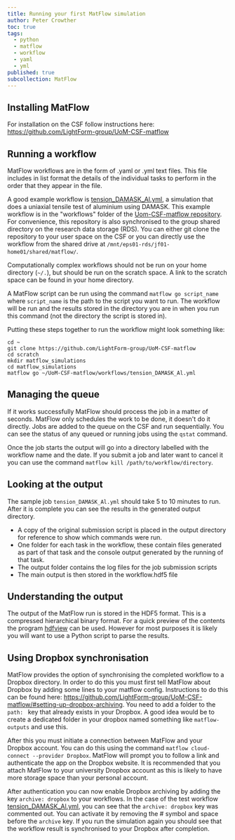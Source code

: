```yaml
---
title: Running your first MatFlow simulation
author: Peter Crowther
toc: true
tags:
  - python
  - matflow
  - workflow
  - yaml
  - yml
published: true
subcollection: MatFlow
---
```


## Installing MatFlow
For installation on the CSF follow instructions here: <https://github.com/LightForm-group/UoM-CSF-matflow>

## Running a workflow
MatFlow workflows are in the form of .yaml or .yml text files. This file includes in list format the details of the individual tasks to perform in the order that they appear in the file.

A good example workflow is [tension_DAMASK_Al.yml](https://github.com/LightForm-group/UoM-CSF-matflow/blob/master/workflows/tension_DAMASK_Al.yml), a simulation that does a uniaxial tensile test of aluminium using DAMASK. This example workflow is in the "workflows" folder of the [Uom-CSF-matflow repository](https://github.com/LightForm-group/UoM-CSF-matflow). For convenience, this repository is also synchronised to the group shared directory on the research data storage (RDS). You can either git clone the repository to your user space on the CSF or you can directly use the workflow from the shared drive at `/mnt/eps01-rds/jf01-home01/shared/matflow/`.

Computationally complex workflows should not be run on your home directory (`~/.`), but should be run on the scratch space. A link to the scratch space can be found in your home directory.

A MatFlow script can be run using the command `matflow go script_name` where `script_name` is the path to the script you want to run. The workflow will be run and the results stored in the directory you are in when you run this command (not the directory the script is stored in).

Putting these steps together to run the workflow might look something like:

```
cd ~
git clone https://github.com/LightForm-group/UoM-CSF-matflow
cd scratch
mkdir matflow_simulations
cd matflow_simulations
matflow go ~/UoM-CSF-matflow/workflows/tension_DAMASK_Al.yml
```

## Managing the queue
If it works successfully MatFlow should process the job in a matter of seconds. MatFlow only schedules the work to be done, it doesn't do it directly. Jobs are added to the queue on the CSF and run sequentially. You can see the status of any queued or running jobs using the `qstat` command.

Once the job starts the output will go into a directory labelled with the workflow name and the date. If you submit a job and later want to cancel it you can use the command `matflow kill /path/to/workflow/directory`.

## Looking at the output
The sample job `tension_DAMASK_Al.yml` should take 5 to 10 minutes to run. After it is complete you can see the results in the generated output directory. 
- A copy of the original submission script is placed in the output directory for reference to show which commands were run. 
- One folder for each task in the workflow, these contain files generated as part of that task and the console output generated by the running of that task.
- The output folder contains the log files for the job submission scripts
- The main output is then stored in the workflow.hdf5 file

## Understanding the output
The output of the MatFlow run is stored in the HDF5 format. This is a compressed hierarchical binary format. For a quick preview of the contents the program [hdfview](https://www.hdfgroup.org/downloads/hdfview/) can be used. However for most purposes it is likely you will want to use a Python script to parse the results.

## Using Dropbox synchronisation
MatFlow provides the option of synchronising the completed workflow to a Dropbox directory. In order to do this you must first tell MatFlow about Dropbox by adding some lines to your matflow config. Instructions to do this can be found here: <https://github.com/LightForm-group/UoM-CSF-matflow/#setting-up-dropbox-archiving>. You need to add a folder to the `path: ` key that already exists in your Dropbox. A good idea would be to create a dedicated folder in your dropbox named something like `matflow-outputs` and use this.

After this you must initiate a connection between MatFlow and your Dropbox account. You can do this using the command `matflow cloud-connect --provider Dropbox`. MatFlow will prompt you to follow a link and authenticate the app on the Dropbox website. It is recommended that you attach MatFlow to your university Dropbox account as this is likely to have more storage space than your personal account.

After authentication you can now enable Dropbox archiving by adding the key `archive: dropbox` to your workflows. In the case of the test workflow [tension_DAMASK_Al.yml](https://github.com/LightForm-group/UoM-CSF-matflow/blob/master/workflows/tension_DAMASK_Al.yml), you can see that the `archive: dropbox` key was commented out. You can activate it by removing the # symbol and space before the `archive` key. If you run the simulation again you should see that the workflow result is synchronised to your Dropbox after completion.
